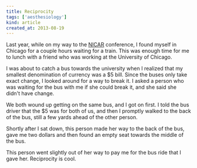 ```yaml
---
title: Reciprocity
tags: ['aesthesiology']
kind: article
created_at: 2013-08-19
---
```

Last year, while on my way to the [NICAR](http://www.ire.org/nicar/)
conference, I found myself in Chicago for a couple hours waiting for
a train. This was enough time for me to lunch with a friend who was
working at the University of Chicago.

I was about to catch a bus towards the university when I realized
that my smallest denomination of currency was a $5 bill. Since the buses
only take exact change, I looked around for a way to break it. I asked a
person who was waiting for the bus with me if she could break it, and she
said she didn't have change.

We both wound up getting on the same bus, and I got on first.
I told the bus driver that the $5 was for both of us, and then I promptly
walked to the back of the bus, still a few yards ahead of the other person.

Shortly after I sat down, this person made her way to the back of the bus,
gave me two dollars and then found an empty seat towards the middle of the bus.

This person went slightly out of her way to pay me for the bus ride that
I gave her. Reciprocity is cool.
